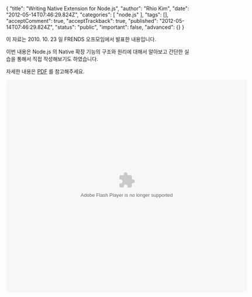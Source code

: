 {
    "title": "Writing Native Extension for Node.js",
    "author": "Rhio Kim",
    "date": "2012-05-14T07:46:29.824Z",
    "categories": [
        "node.js"
    ],
    "tags": [],
    "acceptComment": true,
    "acceptTrackback": true,
    "published": "2012-05-14T07:46:29.824Z",
    "status": "public",
    "important": false,
    "advanced": {}
}

이 자료는 2010. 10. 23 일 FRENDS 오프모임에서 발표한 내용입니다.

이번 내용은 Node.js 의 Native 확장 기능의 구조와 원리에 대해서 알아보고 간단한 실습을 통해서 직접 작성해보기도 하였습니다.

자세한 내용은 [PDF](./@img/CPP_addon_with_NodeJS.pdf) 를 참고해주세요.

<object id="doc_60606" style="outline: none;" width="660" height="580" classid="clsid:d27cdb6e-ae6d-11cf-96b8-444553540000" codebase="http://download.macromedia.com/pub/shockwave/cabs/flash/swflash.cab#version=6,0,40,0"><param name="data" value="http://d1.scribdassets.com/ScribdViewer.swf" /><param name="wmode" value="opaque" /><param name="allowFullScreen" value="true" /><param name="allowScriptAccess" value="always" /><param name="FlashVars" value="document_id=39860807&amp;access_key=key-1mpv3rj59whv4sdutmc&amp;page=1&amp;viewMode=slideshow" /><param name="src" value="http://d1.scribdassets.com/ScribdViewer.swf" /><param name="allowfullscreen" value="true" /><param name="flashvars" value="document_id=39860807&amp;access_key=key-1mpv3rj59whv4sdutmc&amp;page=1&amp;viewMode=slideshow" /><param name="allowscriptaccess" value="always" /><embed id="doc_60606" style="outline: none;" width="660" height="580" type="application/x-shockwave-flash" src="http://d1.scribdassets.com/ScribdViewer.swf" data="http://d1.scribdassets.com/ScribdViewer.swf" wmode="opaque" allowFullScreen="true" allowScriptAccess="always" FlashVars="document_id=39860807&amp;access_key=key-1mpv3rj59whv4sdutmc&amp;page=1&amp;viewMode=slideshow" allowfullscreen="true" flashvars="document_id=39860807&amp;access_key=key-1mpv3rj59whv4sdutmc&amp;page=1&amp;viewMode=slideshow" allowscriptaccess="always" /></object>
